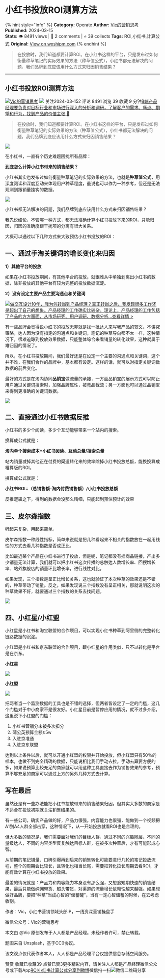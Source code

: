 # 小红书投放ROI测算方法
{% hint style="info" %}
**Category:** Operate
**Author:** [Vic的营销思考](https://www.woshipm.com/u/1571258)
**Published:** 2024-03-15  
**Stats:** 👁️ 8491 views | 💬 2 comments | ⭐ 39 collects
**Tags:** ROI,小红书,计算公式
**Original:** [View on woshipm.com](https://www.woshipm.com/operate/6012094.html)
{% endhint %}
> 在投放时，我们知道都要计算ROI。在小红书这样的平台，只是发布过如何衡量种草笔记的实际效果的方法（种草值公式），小红书都无法解决的问题，我们品牌到底应该用什么方式来归因销售结果？

---

## 小红书投放ROI测算方法

[![](https://static.woshipm.com/view/woshipm_api_def_20240307101527_4536.jpg?imageView2/1/w/72/h/72/q/100)](https://www.woshipm.com/u/1571258)[Vic的营销思考](https://www.woshipm.com/u/1571258) ![](https://static.woshipm.com/tag/1101_1@2x.png) 关注2024-03-152 评论 8491 浏览 39 收藏 9 分钟[B端产品经理要负责对目标行业和市场进行深入的分析和调研，了解客户的需求、痛点、期望和行为，找到产品的价值主张 🔗](https://ke.qidianla.com/courses/bcpm)

> 在投放时，我们知道都要计算ROI。在小红书这样的平台，只是发布过如何衡量种草笔记的实际效果的方法（种草值公式），小红书都无法解决的问题，我们品牌到底应该用什么方式来归因销售结果？

![](https://image.woshipm.com/2023/04/14/76d86fe2-da9e-11ed-9b82-00163e0b5ff3.png)

在小红书，一直有个历史难题困扰所有品牌：

**到底怎么计算小红书带来的销售结果？**

小红书其实也发布过如何衡量种草笔记的实际效果的方法，也就是**种草值公式**，用深度阅读和深度互动来体现用户种草程度，虽说也可以作为一种参考，但还是无法观测到跟销量挂钩的数据。

![](https://image.woshipm.com/wp-files/2024/03/sdC8usVUPGIgxd08R1Im.png)

小红书都无法解决的问题，我们品牌到底应该用什么方式来归因销售结果？

我先说结论，不管哪一种方式，都无法准确计算小红书投放下来的ROI，只能归因，归因的准确度跟干扰项的分离有很大关系。

大概可以通过以下几种方式来大致预估小红书投放的ROI：

## 一、通过手淘关键词的增长变化来归因

**1）其他平台的投放**

如果在小红书投放期间，有其他平台的投放，就很难从中单独剥离出小红书的数据，除非投放的其他平台有较为完整的投放数据沉淀。

**2）没有设定主要产品主要沟通点和关键词**

[![](https://image.woshipm.com/2023/08/02/769bf6f4-30e6-11ee-b3cb-00163e0b5ff3.png)做交互设计10年，我为何转岗到产品经理？真正转岗之后，我发现很多工作还是超出了自己的想象。产品经理的工作确实比较杂。理论上，产品经理的工作包括了产品的方方面面，从市场研究、用户调研、数据分析...查看详情 >](https://ke.qidianla.com/courses/bcpm)

有一些品牌会觉得说小红书的投放无非就是找一批达人来写我产品的软文，不讲究策略，达人因为没有指定的沟通点和关键词，笔记的种草导向都不太一样，这种情况下，很难追踪到投放效果数据，只能整体综合来看销量的转化效果，这种就属于难归因的情况了。

所以，在小红书投放期间，我们最好还是在设定一个主要的沟通点和关键词，这个并不难，在我们合作的品牌中，基本都有设定。这样的话，就可以对指定关键词做数据的前后变化。

最好的方式是在淘内协同**品销宝**做流量的承接，一方面品销宝的展示方式可以防止用户通过关键词搜索时，加强品牌属性，被竞品截流；另一方面也可以通过品销宝来得到更准确的关键词数据。

![](https://image.woshipm.com/wp-files/2024/03/0c6U8IKYHc3WVaOie4A3.jpeg)

## 二、直接通过小红书数据反推

小红书的多少个阅读，多少个互动能够带来一个站内的搜索。

换算成公式就是：

**淘内单个搜索成本=小红书阅读、互动总量/搜索总量**

站内销量减掉其他正在付费的渠道转化来的效率除掉小红书投放总额，能换换算成粗算版的ROI。

换算成公式就是：

**小红书ROI=（总销售额-淘内付费销售额）/小红书投放总额**

反推逻辑之下，得到的数据会没那么精细，只能起到预估预计的效果

## 三、皮尔森指数

听起来复杂，用起来简单。

皮尔森指数一种线性指标，简单来说就是把几种看起来不相关的指数放在一起用线性的方式去看几种指数是否成正比。

比如最近某个产品在小红书进行了投放，但是呢，笔记都没有挂商品链接，产出多少销量无法计算，我们就可以把小红书这次传播的总触达人数增长率、回搜增长率、站外旗舰店的销量环比增长率，进行线性对比。

如果发现，三个指数是呈正比增长关系，这也就验证了本次种草的效果还是不错的，种草带动了销量。反之，如果发现说三个指数没有呈正相关，那就说明这次的种草效果不好，就要通过三个指数的关系去找问题。

![](https://image.woshipm.com/wp-files/2024/03/hgLxpNg3IuI1bWPsN2EE.png)

## 四、小红星/小红盟

小红星是小红书和淘宝联盟的合作项目，可以实现小红书种草到阿里侧的完整转化链路数据的沉淀。

小红盟是小红书和京东联盟的合作项目，跟小红星的作用类似，只不过转化是平台是在京东。

**小红星**

![](https://image.woshipm.com/wp-files/2024/03/UJxhFiiILA8m9w5W5EGP.png)

**小红盟**

![](https://image.woshipm.com/wp-files/2024/03/i92VPBtawskax0pp01Pj.png)

把两者当一个监测数据的工具也是不错的选择，但两者皆设定了一定的门槛，这几个门槛对于中小商家不是很友好。小红星目前是暂停应用的情况，就不过多介绍，这里说下小红盟的门槛：

1.  小红书营销分未被多次扣分
2.  蒲公英预算金额≥5w
3.  入驻京准通
4.  入驻京东联盟

达到以上条件以后，就可以开通小红盟的权限并开始投放，但小红盟只有50%的样本，也做不到完全精确的数据，只能说相比我们手动去拉，手动去算要方便的多，如果说预算比较充足的商家就可以用这种工具直接去作为销售效果的参考，预算不够充足的商家可以通过上方的另外几种方式去计算。

## 写在最后

虽然还是有一些办法能把小红书投放带来的销售结果归因，但其实大多数的商家是不适合在投放初期就关注销售结果的。

有一些公司，确实产品做的好，产品力很强，内容能力也很强，能做到一个视频把A1到A4人群全部击穿，这种情况下，从一开始投放就看ROI也是合理的。

但大多数的情况是，我们需要面对我们的目标人群，通过不同的兴趣圈层，不同的量级达人，不同的内容类型反复触达目标人群，在被多次种草后，才有可能形成心智。

从前期的笔记铺量、口碑引爆再到后来的销售转化可能要进行几轮的笔记投放流程，整个的周期会比较长，且转化也相当长尾，需要把转化拉长周期去看ROI，才能有效计算在小红书投放的效果。

最差的情况就是：产品力和内容能力本身没有那么强，又想追短期快速的销售结果，最后只能做纯佣带货、超头带货，对渠道的流量增长依赖性越来越强。如果想做好品牌，要把“种草”当成心智的“储蓄罐”，当有一定心智储蓄的时候，在去考虑收割。

作者：Vic，小红书营销领域头部IP，一线资深营销操盘手

微信公众号：Vic的营销思考

本文由 @Vic 原创发布于人人都是产品经理。未经作者许可，禁止转载。

题图来自 Unsplash，基于CC0协议。

该文观点仅代表作者本人，人人都是产品经理平台仅提供信息存储空间服务。

赞赏 收藏已收藏39 点赞已赞3更多精彩内容，请关注人人都是产品经理微信公众号或下载App[ROI](https://www.woshipm.com/tag/roi)[小红书](https://www.woshipm.com/tag/%e5%b0%8f%e7%ba%a2%e4%b9%a6)[计算公式](https://www.woshipm.com/tag/%e8%ae%a1%e7%ae%97%e5%85%ac%e5%bc%8f)[分享到微博](https://service.weibo.com/share/share.php?appkey=2775287854&title=小红书投放ROI测算方法&url=https://www.woshipm.com/operate/6012094.html&pic=https://image.woshipm.com/2023/04/14/76d86fe2-da9e-11ed-9b82-00163e0b5ff3.png)微信扫一扫![微信二维码](https://api.pwmqr.com/qrcode/create/?url=https://www.woshipm.com/operate/6012094.html)分享